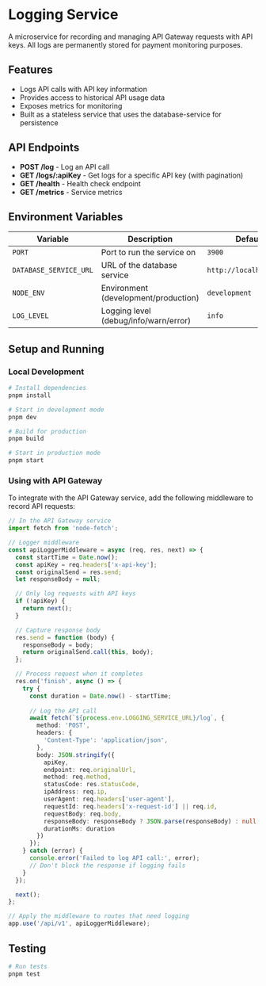 # Logging Service

A microservice for recording and managing API Gateway requests with API keys. All logs are permanently stored for payment monitoring purposes.

## Features

- Logs API calls with API key information
- Provides access to historical API usage data
- Exposes metrics for monitoring
- Built as a stateless service that uses the database-service for persistence

## API Endpoints

- **POST /log** - Log an API call
- **GET /logs/:apiKey** - Get logs for a specific API key (with pagination)
- **GET /health** - Health check endpoint
- **GET /metrics** - Service metrics

## Environment Variables

| Variable | Description | Default |
|----------|-------------|---------|
| `PORT` | Port to run the service on | `3900` |
| `DATABASE_SERVICE_URL` | URL of the database service | `http://localhost:3006` |
| `NODE_ENV` | Environment (development/production) | `development` |
| `LOG_LEVEL` | Logging level (debug/info/warn/error) | `info` |

## Setup and Running

### Local Development

```bash
# Install dependencies
pnpm install

# Start in development mode
pnpm dev

# Build for production
pnpm build

# Start in production mode
pnpm start
```

### Using with API Gateway

To integrate with the API Gateway service, add the following middleware to record API requests:

```typescript
// In the API Gateway service
import fetch from 'node-fetch';

// Logger middleware
const apiLoggerMiddleware = async (req, res, next) => {
  const startTime = Date.now();
  const apiKey = req.headers['x-api-key'];
  const originalSend = res.send;
  let responseBody = null;

  // Only log requests with API keys
  if (!apiKey) {
    return next();
  }

  // Capture response body
  res.send = function (body) {
    responseBody = body;
    return originalSend.call(this, body);
  };

  // Process request when it completes
  res.on('finish', async () => {
    try {
      const duration = Date.now() - startTime;
      
      // Log the API call
      await fetch(`${process.env.LOGGING_SERVICE_URL}/log`, {
        method: 'POST',
        headers: {
          'Content-Type': 'application/json',
        },
        body: JSON.stringify({
          apiKey,
          endpoint: req.originalUrl,
          method: req.method,
          statusCode: res.statusCode,
          ipAddress: req.ip,
          userAgent: req.headers['user-agent'],
          requestId: req.headers['x-request-id'] || req.id,
          requestBody: req.body,
          responseBody: responseBody ? JSON.parse(responseBody) : null,
          durationMs: duration
        })
      });
    } catch (error) {
      console.error('Failed to log API call:', error);
      // Don't block the response if logging fails
    }
  });

  next();
};

// Apply the middleware to routes that need logging
app.use('/api/v1', apiLoggerMiddleware);
```

## Testing

```bash
# Run tests
pnpm test
``` 